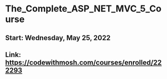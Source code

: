 # The_Complete_ASP_NET_MVC_5_Course

## Start: Wednesday, May 25, 2022

## Link: https://codewithmosh.com/courses/enrolled/222293
